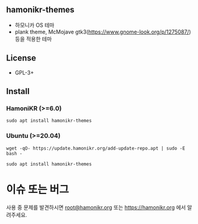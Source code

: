 ## hamonikr-themes

 * 하모니카 OS 테마
 * plank theme, McMojave gtk3(https://www.gnome-look.org/p/1275087/) 등을 적용한 테마

## License

 * GPL-3+

## Install

### HamoniKR (>=6.0)
```
sudo apt install hamonikr-themes
```

### Ubuntu (>=20.04)
```
wget -qO- https://update.hamonikr.org/add-update-repo.apt | sudo -E bash -

sudo apt install hamonikr-themes
```

# 이슈 또는 버그

 사용 중 문제를 발견하시면 root@hamonikr.org 또는 https://hamonikr.org 에서 알려주세요.
